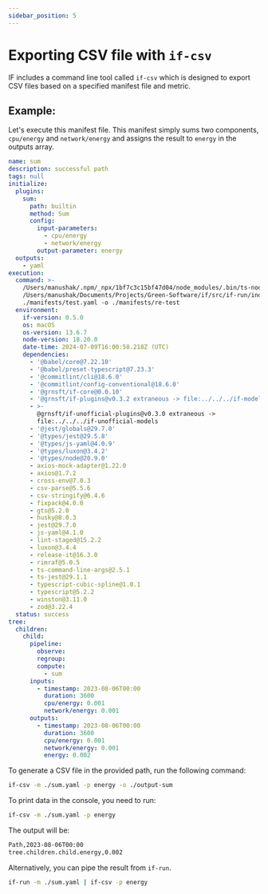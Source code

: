 ```yaml
---
sidebar_position: 5
---
```


# Exporting CSV file with `if-csv`

IF includes a command line tool called `if-csv` which is designed to export CSV files based on a specified manifest file and metric.

## Example:

Let's execute this manifest file. This manifest simply sums two components, `cpu/energy` and `network/energy` and assigns the result to `energy` in the outputs array.

```yaml
name: sum
description: successful path
tags: null
initialize:
  plugins:
    sum:
      path: builtin
      method: Sum
      config:
        input-parameters:
          - cpu/energy
          - network/energy
        output-parameter: energy
  outputs:
    - yaml
execution:
  command: >-
    /Users/manushak/.npm/_npx/1bf7c3c15bf47d04/node_modules/.bin/ts-node
    /Users/manushak/Documents/Projects/Green-Software/if/src/if-run/index.ts -m
    ./manifests/test.yaml -o ./manifests/re-test
  environment:
    if-version: 0.5.0
    os: macOS
    os-version: 13.6.7
    node-version: 18.20.0
    date-time: 2024-07-09T16:00:58.218Z (UTC)
    dependencies:
      - '@babel/core@7.22.10'
      - '@babel/preset-typescript@7.23.3'
      - '@commitlint/cli@18.6.0'
      - '@commitlint/config-conventional@18.6.0'
      - '@grnsft/if-core@0.0.10'
      - '@grnsft/if-plugins@v0.3.2 extraneous -> file:../../../if-models'
      - >-
        @grnsft/if-unofficial-plugins@v0.3.0 extraneous ->
        file:../../../if-unofficial-models
      - '@jest/globals@29.7.0'
      - '@types/jest@29.5.8'
      - '@types/js-yaml@4.0.9'
      - '@types/luxon@3.4.2'
      - '@types/node@20.9.0'
      - axios-mock-adapter@1.22.0
      - axios@1.7.2
      - cross-env@7.0.3
      - csv-parse@5.5.6
      - csv-stringify@6.4.6
      - fixpack@4.0.0
      - gts@5.2.0
      - husky@8.0.3
      - jest@29.7.0
      - js-yaml@4.1.0
      - lint-staged@15.2.2
      - luxon@3.4.4
      - release-it@16.3.0
      - rimraf@5.0.5
      - ts-command-line-args@2.5.1
      - ts-jest@29.1.1
      - typescript-cubic-spline@1.0.1
      - typescript@5.2.2
      - winston@3.11.0
      - zod@3.22.4
  status: success
tree:
  children:
    child:
      pipeline:
        observe:
        regroup:
        compute:
          - sum
      inputs:
        - timestamp: 2023-08-06T00:00
          duration: 3600
          cpu/energy: 0.001
          network/energy: 0.001
      outputs:
        - timestamp: 2023-08-06T00:00
          duration: 3600
          cpu/energy: 0.001
          network/energy: 0.001
          energy: 0.002
```

To generate a CSV file in the provided path, run the following command:

```sh
if-csv -m ./sum.yaml -p energy -o ./output-sum
```

To print data in the console, you need to run:

```sh
if-csv -m ./sum.yaml -p energy
```

The output will be:

```sh
Path,2023-08-06T00:00
tree.children.child.energy,0.002
```

Alternatively, you can pipe the result from `if-run`.

```sh
if-run -m ./sum.yaml | if-csv -p energy
```
